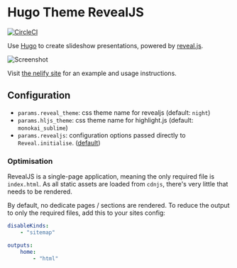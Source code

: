 # Hugo Theme RevealJS

[![CircleCI](https://circleci.com/gh/RealOrangeOne/hugo-theme-revealjs.svg?style=svg)](https://circleci.com/gh/RealOrangeOne/hugo-theme-revealjs)

Use [Hugo](https://gohugo.io) to create slideshow presentations, powered by [reveal.js](https://revealjs.com/#/).

![Screenshot](https://github.com/RealOrangeOne/hugo-theme-revealjs/blob/master/images/screenshot.png?raw=true)

Visit [the nelify site](https://hugo-theme-revealjs.netlify.com/) for an example and usage instructions. 

## Configuration
- `params.reveal_theme`: css theme name for revealjs (default: `night`)
- `params.hljs_theme`: css theme name for highlight.js (default: `monokai_sublime`)
- `params.revealjs`: configuration options passed directly to `Reveal.initialise`. ([default](data/reveal_defaults.yml))

### Optimisation
RevealJS is a single-page application, meaning the only required file is `index.html`. As all static assets are loaded from `cdnjs`, there's very little that needs to be rendered. 

By default, no dedicate pages / sections are rendered. To reduce the output to only the required files, add this to your sites config:

```yaml
disableKinds:
    - "sitemap"

outputs:
    home:
        - "html"
```
